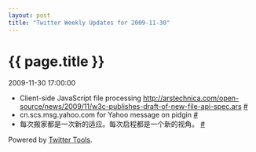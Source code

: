 ```yaml
---
layout: post
title: "Twitter Weekly Updates for 2009-11-30"
---
```


<h1> {{ page.title }} </h1> <p class='meta'>2009-11-30 17:00:00</p>

<ul class="aktt_tweet_digest">
	<li>Client-side JavaScript file processing <a href="http://arstechnica.com/open-source/news/2009/11/w3c-publishes-draft-of-new-file-api-spec.ars" rel="nofollow">http://arstechnica.com/open-source/news/2009/11/w3c-publishes-draft-of-new-file-api-spec.ars</a> <a href="http://twitter.com/Joshua_C/statuses/6166425316">#</a></li>
	<li>cn.scs.msg.yahoo.com for Yahoo message on pidgin <a href="http://twitter.com/Joshua_C/statuses/6163527876">#</a></li>
	<li>每次搬家都是一次新的适应。每次启程都是一个新的视角。 <a href="http://twitter.com/Joshua_C/statuses/6162589567">#</a></li>
</ul>
<p class="aktt_credit">Powered by <a href="http://alexking.org/projects/wordpress">Twitter Tools</a>.</p>